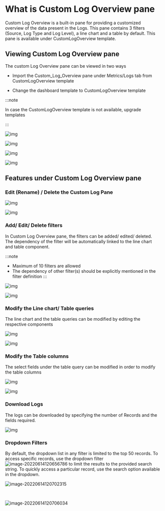 

# What is Custom Log Overview pane

Custom Log Overview is a built-in pane for providing a customized overview of the data present in the Logs. This pane contains 3 filters (Source, Log Type and Log Level), a line chart and a table by default. This pane is available under CustomLogOverview template. 

## Viewing Custom Log Overview pane

The custom Log Overview pane can be viewed in two ways

- Import the Custom_Log_Overview pane under Metrics/Logs tab from CustomLogOverview template

- Change the dashboard template to CustomLogOverview template

  

:::note

In case the CustomLogOverview template is not available, upgrade templates

:::

 

![img](images/intro1.PNG)

![img](images/intro2.PNG)

![img](images/intro3.PNG)

![img](images/intro4.PNG)

 

## Features under Custom Log Overview pane

### Edit (Rename) / Delete the Custom Log Pane

 

![img](images/editPane1.PNG)

![img](images/editPane2.PNG) 

### Add/ Edit/ Delete filters

In Custom Log Overview pane, the filters can be added/ edited/ deleted. The dependency of the filter will be automatically linked to the line chart and table component. 

:::note
 - Maximum of 10 filters are allowed  
 - The dependency of other filter(s) should be explicitly mentioned in the filter definition 
:::

![img](images/editFilter1.PNG)

![img](images/editFilter2.PNG)

 

### Modify the Line chart/ Table queries

The line chart and the table queries can be modified by editing the respective                components

![img](images/editLineChart1.PNG)

![img](images/editLineChart2.PNG)

 

### Modify the Table columns

The select fields under the table query can be modified in order to modify the table   columns 

![img](images/editTable1.PNG)

![img](images/editTable2.PNG)

### Download Logs

The logs can be downloaded by specifying the number of Records and the fields required.

![img](images/downloadLogs.PNG)

 

### Dropdown Filters

By default, the dropdown list in any filter is limited to the top 50 records. To access specific records, use the dropdown filter  ![image-20220614120656786](images/log-filter-normal.svg)  to limit the results to the provided search string. To quickly access a particular record, use the search option available in the dropdown. 

![image-20220614120702315](images/dropdownFilter1.PNG)

​	

 

![image-20220614120706034](images/dropdownFilter2.PNG)